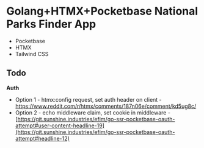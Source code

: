 # Golang+HTMX+Pocketbase National Parks Finder App

- Pocketbase
- HTMX
- Tailwind CSS

## Todo
**Auth**
- Option 1 - htmx:config request, set auth header on client - https://www.reddit.com/r/htmx/comments/187n06e/comment/kd5ug8c/
- Option 2 -  echo middleware claim, set cookie in middleware - [https://git.sunshine.industries/efim/go-ssr-pocketbase-oauth-attempt#user-content-headline-19](https://git.sunshine.industries/efim/go-ssr-pocketbase-oauth-attempt#headline-12)
